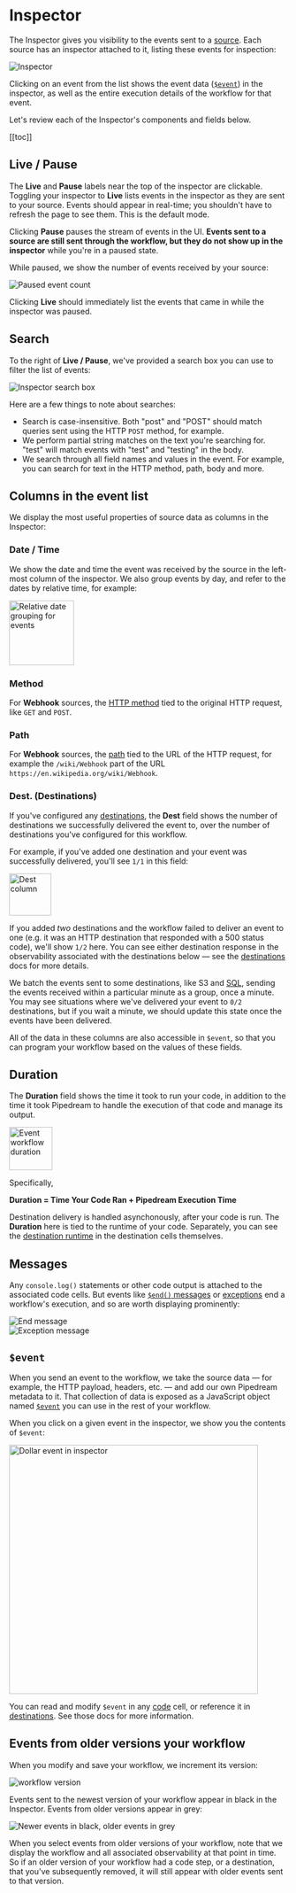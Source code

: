 # Inspector

The Inspector gives you visibility to the events sent to a [source](/notebook/sources). Each source has an inspector attached to it, listing these events for inspection:

<div>
<img alt="Inspector" src="./images/inspector.png">
</div>

Clicking on an event from the list shows the event data ([`$event`](/notebook/dollar-event/)) in the inspector, as well as the entire execution details of the workflow for that event.

Let's review each of the Inspector's components and fields below.

[[toc]]

## Live / Pause

The **Live** and **Pause** labels near the top of the inspector are clickable. Toggling your inspector to **Live** lists events in the inspector as they are sent to your source. Events should appear in real-time; you shouldn't have to refresh the page to see them. This is the default mode.

Clicking **Pause** pauses the stream of events in the UI. **Events sent to a source are still sent through the workflow, but they do not show up in the inspector** while you're in a paused state.

While paused, we show the number of events received by your source:

<div>
<img alt="Paused event count" src="./images/paused-event-count.png">
</div>

Clicking **Live** should immediately list the events that came in while the inspector was paused.

## Search

To the right of **Live / Pause**, we've provided a search box you can use to filter the list of events:

<div>
<img alt="Inspector search box" src="./images/search-box.png">
</div>

Here are a few things to note about searches:

- Search is case-insensitive. Both "post" and "POST" should match queries sent using the HTTP `POST` method, for example.
- We perform partial string matches on the text you're searching for. "test" will match events with "test" and "testing" in the body.
- We search through all field names and values in the event. For example, you can search for text in the HTTP method, path, body and more.

## Columns in the event list

We display the most useful properties of source data as columns in the Inspector:

### Date / Time

We show the date and time the event was received by the source in the left-most column of the inspector. We also group events by day, and refer to the dates by relative time, for example:

<div>
<img alt="Relative date grouping for events" width="117" src="./images/event-date-grouping.png">
</div>

### Method

For **Webhook** sources, the [HTTP method](https://requestbin.com/blog/working-with-webhooks/#http-methods-get-and-post) tied to the original HTTP request, like `GET` and `POST`.

### Path

For **Webhook** sources, the [path](https://requestbin.com/blog/working-with-webhooks/#url-path) tied to the URL of the HTTP request, for example the `/wiki/Webhook` part of the URL `https://en.wikipedia.org/wiki/Webhook`.

### Dest. (Destinations)

If you've configured any [destinations](/notebook/destinations/), the **Dest** field shows the number of destinations we successfully delivered the event to, over the number of destinations you've configured for this workflow.

For example, if you've added one destination and your event was successfully delivered, you'll see `1/1` in this field:

<div>
<img alt="Dest column" width="76" src="./images/dest-field.png">
</div>

If you added _two_ destinations and the workflow failed to deliver an event to one (e.g. it was an HTTP destination that responded with a 500 status code), we'll show `1/2` here. You can see either destination response in the observability associated with the destinations below — see the [destinations](/notebook/destinations/) docs for more details.

We batch the events sent to some destinations, like S3 and [SQL](/notebook/sql/), sending the events received within a particular minute as a group, once a minute. You may see situations where we've delivered your event to `0/2` destinations, but if you wait a minute, we should update this state once the events have been delivered.

All of the data in these columns are also accessible in `$event`, so that you can program your workflow based on the values of these fields.

## Duration

The **Duration** field shows the time it took to run your code, in addition to the time it took Pipedream to handle the execution of that code and manage its output.

<div>
<img alt="Event workflow duration" width="78" src="./images/duration.png">
</div>

Specifically,

**Duration = Time Your Code Ran + Pipedream Execution Time**

Destination delivery is handled asynchonously, after your code is run. The **Duration** here is tied to the runtime of your code. Separately, you can see the [destination runtime](/notebook/destinations/#destination-delivery) in the destination cells themselves.

## Messages

Any `console.log()` statements or other code output is attached to the associated code cells. But events like [`$end()` messages](/notebook/code/#end) or [exceptions](/notebook/code/#exceptions) end a workflow's execution, and so are worth displaying prominently:

<div>
<img alt="End message" src="./images/dollar-end.png">
</div>

<div>
<img alt="Exception message" src="./images/exception.png">
</div>

## `$event`

When you send an event to the workflow, we take the source data — for example, the HTTP payload, headers, etc. — and add our own Pipedream metadata to it. That collection of data is exposed as a JavaScript object named [`$event`](/notebook/dollar-event/) you can use in the rest of your workflow.

When you click on a given event in the inspector, we show you the contents of `$event`:

<div>
<img alt="Dollar event in inspector" width="450" src="./images/dollar-event.png">
</div>

You can read and modify `$event` in any [code](/notebook/code/) cell, or reference it in [destinations](/notebook/destinations/). See those docs for more information.

## Events from older versions your workflow

When you modify and save your workflow, we increment its version:

<div>
<img alt="workflow version" src="./images/version.png">
</div>

Events sent to the newest version of your workflow appear in black in the Inspector. Events from older versions appear in grey:

<div>
<img alt="Newer events in black, older events in grey" src="./images/new-old-events.png">
</div>

When you select events from older versions of your workflow, note that we display the workflow and all associated observability at that point in time. So if an older version of your workflow had a code step, or a destination, that you've subsequently removed, it will still appear with older events sent to that version.

<Footer />
